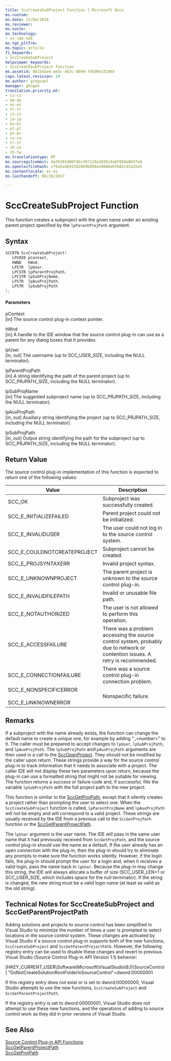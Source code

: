 ```yaml
---
title: SccCreateSubProject Function | Microsoft Docs
ms.custom: 
ms.date: 11/04/2016
ms.reviewer: 
ms.suite: 
ms.technology:
- vs-ide-sdk
ms.tgt_pltfrm: 
ms.topic: article
f1_keywords:
- SccCreateSubProject
helpviewer_keywords:
- SccCreateSubProject function
ms.assetid: 08154aed-ae5c-463c-8694-745d0e332965
caps.latest.revision: 19
ms.author: gregvanl
manager: ghogen
translation.priority.mt:
- cs-cz
- de-de
- es-es
- fr-fr
- it-it
- ja-jp
- ko-kr
- pl-pl
- pt-br
- ru-ru
- tr-tr
- zh-cn
- zh-tw
ms.translationtype: MT
ms.sourcegitcommit: 4a36302d80f4bc397128e3838c9abf858a0b5fe8
ms.openlocfilehash: cf9a5adb915820b9b098ee9006e67b82c45a25e5
ms.contentlocale: es-es
ms.lasthandoff: 08/28/2017

---
```

# <a name="scccreatesubproject-function"></a>SccCreateSubProject Function
This function creates a subproject with the given name under an existing parent project specified by the `lpParentProjPath` argument.  
  
## <a name="syntax"></a>Syntax  
  
```cpp  
SCCRTN SccCreateSubProject(  
   LPVOID pContext,  
   HWND   hWnd,  
   LPSTR  lpUser,  
   LPCSTR lpParentProjPath,  
   LPCSTR lpSubProjName,  
   LPSTR  lpAuxProjPath,  
   LPSTR  lpSubProjPath  
);  
```  
  
#### <a name="parameters"></a>Parameters  
 pContext  
 [in] The source control plug-in context pointer.  
  
 hWnd  
 [in] A handle to the IDE window that the source control plug-in can use as a parent for any dialog boxes that it provides.  
  
 lpUser  
 [in, out] The username (up to SCC_USER_SIZE, including the NULL terminator).  
  
 lpParentProjPath  
 [in] A string identifying the path of the parent project (up to SCC_PRJPATH_SIZE, including the NULL terminator).  
  
 lpSubProjName  
 [in] The suggested subproject name (up to SCC_PRJPATH_SIZE, including the NULL terminator).  
  
 lpAuxProjPath  
 [in, out] Auxiliary string identifying the project (up to SCC_PRJPATH_SIZE, including the NULL terminator).  
  
 lpSubProjPath  
 [in, out] Output string identifying the path for the subproject (up to SCC_PRJPATH_SIZE, including the NULL terminator).  
  
## <a name="return-value"></a>Return Value  
 The source control plug-in implementation of this function is expected to return one of the following values:  
  
|Value|Description|  
|-----------|-----------------|  
|SCC_OK|Subproject was successfully created.|  
|SCC_E_INITIALIZEFAILED|Parent project could not be initialized.|  
|SCC_E_INVALIDUSER|The user could not log in to the source control system.|  
|SCC_E_COULDNOTCREATEPROJECT|Subproject cannot be created.|  
|SCC_E_PROJSYNTAXERR|Invalid project syntax.|  
|SCC_E_UNKNOWNPROJECT|The parent project is unknown to the source control plug-in.|  
|SCC_E_INVALIDFILEPATH|Invalid or unusable file path.|  
|SCC_E_NOTAUTHORIZED|The user is not allowed to perform this operation.|  
|SCC_E_ACCESSFAILURE|There was a problem accessing the source control system, probably due to network or contention issues. A retry is recommended.|  
|SCC_E_CONNECTIONFAILURE|There was a source control plug-in connection problem.|  
|SCC_E_NONSPECIFICERROR<br /><br /> SCC_E_UNKNOWNERROR|Nonspecific failure.|  
  
## <a name="remarks"></a>Remarks  
 If a subproject with the name already exists, the function can change the default name to create a unique one, for example by adding "_\<number>" to it. The caller must be prepared to accept changes to `lpUser`, `lpSubProjPath`, and `lpAuxProjPath`. The `lpSubProjPath` and`lpAuxProjPath` arguments are then used in a call to the [SccOpenProject](../extensibility/sccopenproject-function.md). They should not be modified by the caller upon return. These strings provide a way for the source control plug-in to track information that it needs to associate with a project. The caller IDE will not display these two parameters upon return, because the plug-in can use a formatted string that might not be suitable for viewing. The function returns a success or failure code and, if successful, fills the variable `lpSubProjPath` with the full project path to the new project.  
  
 This function is similar to the [SccGetProjPath](../extensibility/sccgetprojpath-function.md), except that it silently creates a project rather than prompting the user to select one. When the `SccCreateSubProject` function is called, `lpParentProjName` and `lpAuxProjPath` will not be empty and will correspond to a valid project. These strings are usually received by the IDE from a previous call to the `SccGetProjPath` function or the [SccGetParentProjectPath](../extensibility/sccgetparentprojectpath-function.md).  
  
 The `lpUser` argument is the user name. The IDE will pass in the same user name that it had previously received from `SccGetProjPath`, and the source control plug-in should use the name as a default. If the user already has an open connection with the plug-in, then the plug-in should try to eliminate any prompts to make sure the function works silently. However, if the login fails, the plug-in should prompt the user for a login and, when it receives a valid login, pass the name back in `lpUser`. Because the plug-in may change this string, the IDE will always allocate a buffer of size (SCC_USER_LEN+1 or SCC_USER_SIZE, which includes space for the null terminator). If the string is changed, the new string must be a valid login name (at least as valid as the old string).  
  
## <a name="technical-notes-for-scccreatesubproject-and-sccgetparentprojectpath"></a>Technical Notes for SccCreateSubProject and SccGetParentProjectPath  
 Adding solutions and projects to source control has been simplified in Visual Studio to minimize the number of times a user is prompted to select locations in the source control system. These changes are activated by Visual Studio if a source control plug-in supports both of the new functions, `SccCreateSubProject` and `SccGetParentProjectPath`. However, the following registry entry can be used to disable these changes and revert to previous Visual Studio (Source Control Plug-in API Version 1.1) behavior:  
  
 [HKEY_CURRENT_USER\Software\Microsoft\VisualStudio\8.0\SourceControl] "DoNotCreateSolutionRootFolderInSourceControl"=dword:00000001  
  
 If this registry entry does not exist or is set to dword:00000000, Visual Studio attempts to use the new functions, `SccCreateSubProject` and `SccGetParentProjectPath`.  
  
 If the registry entry is set to dword:00000001, Visual Studio does not attempt to use these new functions, and the operations of adding to source control work as they did in prior versions of Visual Studio.  
  
## <a name="see-also"></a>See Also  
 [Source Control Plug-in API Functions](../extensibility/source-control-plug-in-api-functions.md)   
 [SccGetParentProjectPath](../extensibility/sccgetparentprojectpath-function.md)   
 [SccGetProjPath](../extensibility/sccgetprojpath-function.md)
